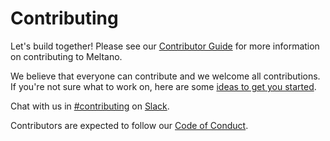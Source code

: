 # Contributing

Let's build together! Please see our [Contributor Guide](https://docs.meltano.com/contribute/)
for more information on contributing to Meltano.

We believe that everyone can contribute and we welcome all contributions.
If you're not sure what to work on, here are some [ideas to get you started](https://gitlab.com/groups/meltano/-/issues?label_name%5B%5D=Accepting%20Merge%20Requests).

Chat with us in [#contributing](https://meltano.slack.com/archives/C013Z450LCD) on [Slack](https://meltano.com/slack).

Contributors are expected to follow our [Code of Conduct](https://meltano.com/docs/community.html#code-of-conduct).

